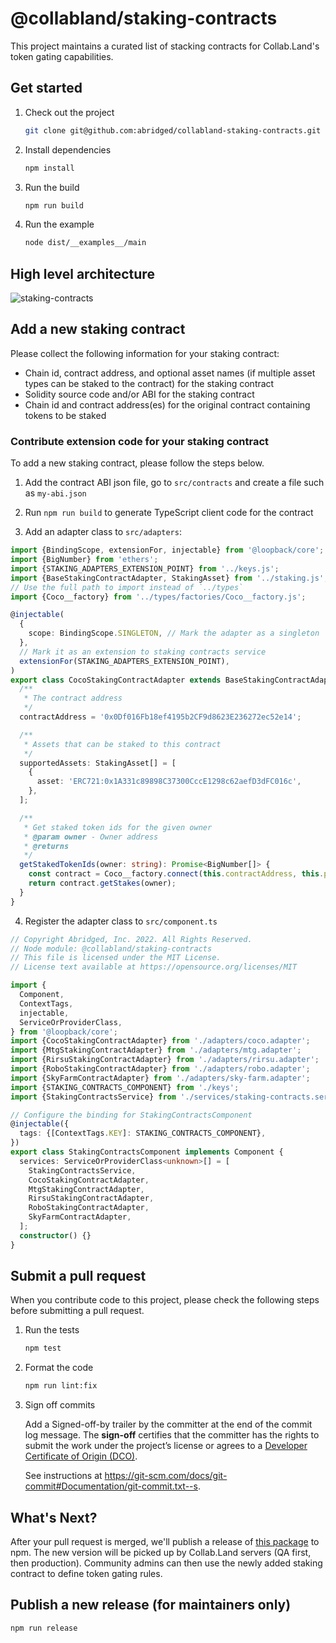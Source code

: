 # @collabland/staking-contracts

This project maintains a curated list of stacking contracts for Collab.Land's
token gating capabilities.

## Get started

1. Check out the project

   ```sh
   git clone git@github.com:abridged/collabland-staking-contracts.git
   ```

2. Install dependencies

   ```sh
   npm install
   ```

3. Run the build

   ```sh
   npm run build
   ```

4. Run the example

   ```sh
   node dist/__examples__/main
   ```

## High level architecture

![staking-contracts](docs/collabland-staking-contracts.png)

## Add a new staking contract

Please collect the following information for your staking contract:

- Chain id, contract address, and optional asset names (if multiple asset types
  can be staked to the contract) for the staking contract
- Solidity source code and/or ABI for the staking contract
- Chain id and contract address(es) for the original contract containing tokens
  to be staked

### Contribute extension code for your staking contract

To add a new staking contract, please follow the steps below.

1. Add the contract ABI json file, go to `src/contracts` and create a file such
   as `my-abi.json`

2. Run `npm run build` to generate TypeScript client code for the contract

3. Add an adapter class to `src/adapters`:

```ts
import {BindingScope, extensionFor, injectable} from '@loopback/core';
import {BigNumber} from 'ethers';
import {STAKING_ADAPTERS_EXTENSION_POINT} from '../keys.js';
import {BaseStakingContractAdapter, StakingAsset} from '../staking.js';
// Use the full path to import instead of `../types`
import {Coco__factory} from '../types/factories/Coco__factory.js';

@injectable(
  {
    scope: BindingScope.SINGLETON, // Mark the adapter as a singleton
  },
  // Mark it as an extension to staking contracts service
  extensionFor(STAKING_ADAPTERS_EXTENSION_POINT),
)
export class CocoStakingContractAdapter extends BaseStakingContractAdapter {
  /**
   * The contract address
   */
  contractAddress = '0x0Df016Fb18ef4195b2CF9d8623E236272ec52e14';

  /**
   * Assets that can be staked to this contract
   */
  supportedAssets: StakingAsset[] = [
    {
      asset: 'ERC721:0x1A331c89898C37300CccE1298c62aefD3dFC016c',
    },
  ];

  /**
   * Get staked token ids for the given owner
   * @param owner - Owner address
   * @returns
   */
  getStakedTokenIds(owner: string): Promise<BigNumber[]> {
    const contract = Coco__factory.connect(this.contractAddress, this.provider);
    return contract.getStakes(owner);
  }
}
```

4. Register the adapter class to `src/component.ts`

```ts
// Copyright Abridged, Inc. 2022. All Rights Reserved.
// Node module: @collabland/staking-contracts
// This file is licensed under the MIT License.
// License text available at https://opensource.org/licenses/MIT

import {
  Component,
  ContextTags,
  injectable,
  ServiceOrProviderClass,
} from '@loopback/core';
import {CocoStakingContractAdapter} from './adapters/coco.adapter';
import {MtgStakingContractAdapter} from './adapters/mtg.adapter';
import {RirsuStakingContractAdapter} from './adapters/rirsu.adapter';
import {RoboStakingContractAdapter} from './adapters/robo.adapter';
import {SkyFarmContractAdapter} from './adapters/sky-farm.adapter';
import {STAKING_CONTRACTS_COMPONENT} from './keys';
import {StakingContractsService} from './services/staking-contracts.service';

// Configure the binding for StakingContractsComponent
@injectable({
  tags: {[ContextTags.KEY]: STAKING_CONTRACTS_COMPONENT},
})
export class StakingContractsComponent implements Component {
  services: ServiceOrProviderClass<unknown>[] = [
    StakingContractsService,
    CocoStakingContractAdapter,
    MtgStakingContractAdapter,
    RirsuStakingContractAdapter,
    RoboStakingContractAdapter,
    SkyFarmContractAdapter,
  ];
  constructor() {}
}
```

## Submit a pull request

When you contribute code to this project, please check the following steps
before submitting a pull request.

1.  Run the tests

    ```sh
    npm test
    ```

2.  Format the code

    ```sh
    npm run lint:fix
    ```

3.  Sign off commits

    Add a Signed-off-by trailer by the committer at the end of the commit log
    message. The **sign-off** certifies that the committer has the rights to
    submit the work under the project’s license or agrees to a
    [Developer Certificate of Origin (DCO)](http://developercertificate.org).

    See instructions at
    https://git-scm.com/docs/git-commit#Documentation/git-commit.txt--s.

## What's Next?

After your pull request is merged, we'll publish a release of
[this package](https://www.npmjs.com/package/@collabland/staking-contracts) to
npm. The new version will be picked up by Collab.Land servers (QA first, then
production). Community admins can then use the newly added staking contract to
define token gating rules.

## Publish a new release (for maintainers only)

```sh
npm run release
```
